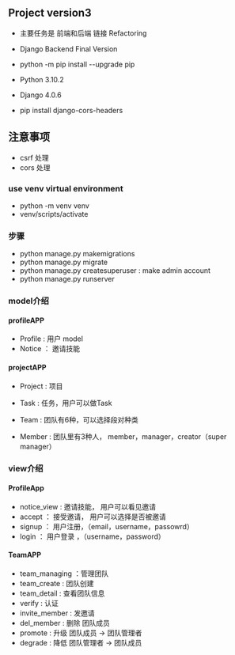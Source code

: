 ## Project version3
- 主要任务是 前端和后端 链接 Refactoring
- Django Backend Final Version

- python -m pip install --upgrade pip
- Python 3.10.2
- Django 4.0.6
- pip install django-cors-headers

## 注意事项
- csrf 处理
- cors 处理


### use venv virtual environment
- python -m venv venv
- venv/scripts/activate

### 步骤
- python manage.py makemigrations
- python manage.py migrate
- python manage.py createsuperuser : make admin account
- python manage.py runserver

### model介绍
#### profileAPP
- Profile : 用户 model
- Notice ： 邀请技能

#### projectAPP
- Project : 项目

- Task : 任务，用户可以做Task
- Team : 团队有6种，可以选择段对种类
- Member : 团队里有3种人， member，manager，creator（super manager）

### view介绍

#### ProfileApp
- notice_view : 邀请技能， 用户可以看见邀请
- accept ： 接受邀请， 用户可以选择是否被邀请
- signup ： 用户注册，（email，username，passowrd）
- login ： 用户登录 ，（username，password）

#### TeamAPP
- team_managing ：管理团队
- team_create : 团队创建
- team_detail : 查看团队信息
- verify : 认证
- invite_member : 发邀请
- del_member : 删除 团队成员
- promote : 升级 团队成员 -> 团队管理者
- degrade : 降低 团队管理者 -> 团队成员

